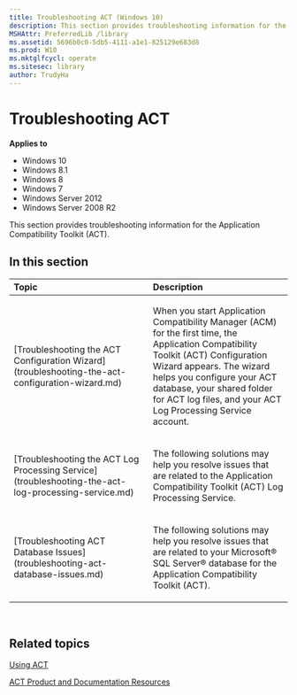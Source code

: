 ```yaml
---
title: Troubleshooting ACT (Windows 10)
description: This section provides troubleshooting information for the Application Compatibility Toolkit (ACT).
MSHAttr: PreferredLib /library
ms.assetid: 5696b0c0-5db5-4111-a1e1-825129e683d8
ms.prod: W10
ms.mktglfcycl: operate
ms.sitesec: library
author: TrudyHa
---
```


# Troubleshooting ACT


**Applies to**

-   Windows 10
-   Windows 8.1
-   Windows 8
-   Windows 7
-   Windows Server 2012
-   Windows Server 2008 R2

This section provides troubleshooting information for the Application Compatibility Toolkit (ACT).

## In this section


<table>
<colgroup>
<col width="50%" />
<col width="50%" />
</colgroup>
<thead>
<tr class="header">
<th align="left">Topic</th>
<th align="left">Description</th>
</tr>
</thead>
<tbody>
<tr class="odd">
<td align="left"><p>[Troubleshooting the ACT Configuration Wizard](troubleshooting-the-act-configuration-wizard.md)</p></td>
<td align="left"><p>When you start Application Compatibility Manager (ACM) for the first time, the Application Compatibility Toolkit (ACT) Configuration Wizard appears. The wizard helps you configure your ACT database, your shared folder for ACT log files, and your ACT Log Processing Service account.</p></td>
</tr>
<tr class="even">
<td align="left"><p>[Troubleshooting the ACT Log Processing Service](troubleshooting-the-act-log-processing-service.md)</p></td>
<td align="left"><p>The following solutions may help you resolve issues that are related to the Application Compatibility Toolkit (ACT) Log Processing Service.</p></td>
</tr>
<tr class="odd">
<td align="left"><p>[Troubleshooting ACT Database Issues](troubleshooting-act-database-issues.md)</p></td>
<td align="left"><p>The following solutions may help you resolve issues that are related to your Microsoft® SQL Server® database for the Application Compatibility Toolkit (ACT).</p></td>
</tr>
</tbody>
</table>

 

## Related topics


[Using ACT](using-act.md)

[ACT Product and Documentation Resources](act-product-and-documentation-resources.md)

 

 






